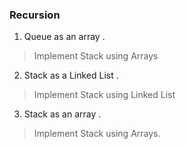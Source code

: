 ### Recursion

1. Queue as an array .

>Implement Stack using Arrays

2. Stack as a Linked List .

>Implement Stack using Linked List

3. Stack as an array .

>Implement Stack using Arrays.
